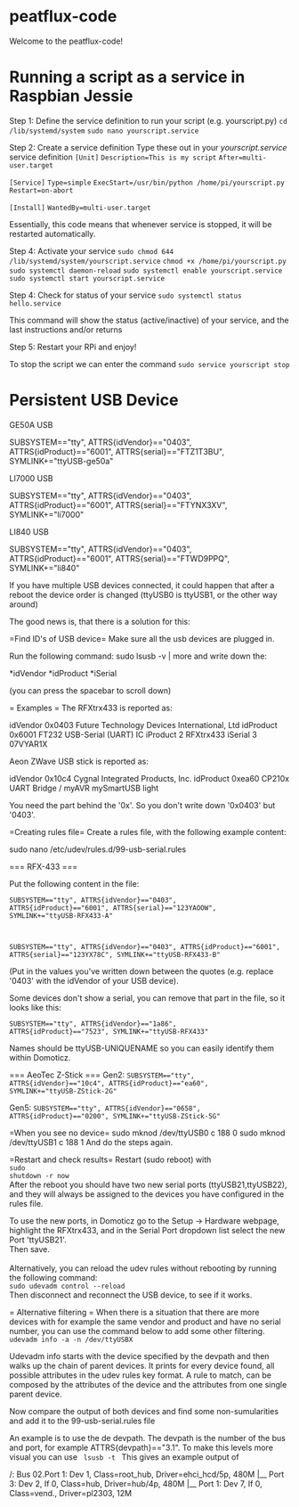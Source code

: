 
# peatflux-code

Welcome to the peatflux-code!

# Running a script as a service in Raspbian Jessie #

Step 1: Define the service definition to run your script (e.g. yourscript.py)
`cd /lib/systemd/system`
`sudo nano yourscript.service`

Step 2: Create a service definition
Type these out in your _yourscript.service_ service definition
`[Unit]`
`Description=This is my script`
`After=multi-user.target`

`[Service]`
`Type=simple`
`ExecStart=/usr/bin/python /home/pi/yourscript.py`
`Restart=on-abort`

`[Install]`
`WantedBy=multi-user.target`

Essentially, this code means that whenever service is stopped, it will be restarted automatically.

Step 4: Activate your service
`sudo chmod 644 /lib/systemd/system/yourscript.service`
`chmod +x /home/pi/yourscript.py`
`sudo systemctl daemon-reload`
`sudo systemctl enable yourscript.service`
`sudo systemctl start yourscript.service`

Step 4: Check for status of your service
`sudo systemctl status hello.service`

This command will show the status (active/inactive) of your service, and the last instructions and/or returns

Step 5: Restart your RPi and enjoy!

To stop the script we can enter the command
`sudo service yourscript stop`

# Persistent USB Device #

GE50A USB

SUBSYSTEM=="tty", ATTRS{idVendor}=="0403", ATTRS{idProduct}=="6001", ATTRS{serial}=="FTZ1T3BU", SYMLINK+="ttyUSB-ge50a"

LI7000 USB

SUBSYSTEM=="tty", ATTRS{idVendor}=="0403", ATTRS{idProduct}=="6001", ATTRS{serial}=="FTYNX3XV", SYMLINK+="li7000"

LI840 USB

SUBSYSTEM=="tty", ATTRS{idVendor}=="0403", ATTRS{idProduct}=="6001", ATTRS{serial}=="FTWD9PPQ", SYMLINK+="li840"

If you have multiple USB devices connected, it could happen that after a reboot the device order is changed (ttyUSB0 is ttyUSB1, or the other way around)

The good news is, that there is a solution for this:

=Find ID's of USB device=
Make sure all the usb devices are plugged in.

Run the following command:
sudo lsusb -v | more
and write down the:

 *idVendor
 *idProduct
 *iSerial

(you can press the spacebar to scroll down)

= Examples =
The RFXtrx433 is reported as:

  idVendor           0x0403 Future Technology Devices International, Ltd
  idProduct          0x6001 FT232 USB-Serial (UART) IC
  iProduct                2 RFXtrx433
  iSerial                 3 07VYAR1X

Aeon ZWave USB stick is reported as:

  idVendor           0x10c4 Cygnal Integrated Products, Inc.
  idProduct          0xea60 CP210x UART Bridge / myAVR mySmartUSB light

You need the part behind the '0x'. So you don't write down '0x0403' but '0403'.

=Creating rules file=
Create a rules file, with the following example content:

sudo nano /etc/udev/rules.d/99-usb-serial.rules

=== RFX-433 ===

Put the following content in the file:

<code>SUBSYSTEM=="tty", ATTRS{idVendor}=="0403", ATTRS{idProduct}=="6001", ATTRS{serial}=="123YAOOW", SYMLINK+="ttyUSB-RFX433-A"

SUBSYSTEM=="tty", ATTRS{idVendor}=="0403", ATTRS{idProduct}=="6001", ATTRS{serial}=="123YX78C", SYMLINK+="ttyUSB-RFX433-B"</code>

(Put in the values you've written down between the quotes (e.g. replace '0403' with the idVendor of your USB device).

Some devices don't show a serial, you can remove that part in the file, so it looks like this:

<code>SUBSYSTEM=="tty", ATTRS{idVendor}=="1a86", ATTRS{idProduct}=="7523", SYMLINK+="ttyUSB-RFX433"</code>

Names should be ttyUSB-UNIQUENAME so you can easily identify them within Domoticz.

=== AeoTec Z-Stick ===
Gen2:
<code>SUBSYSTEM=="tty", ATTRS{idVendor}=="10c4", ATTRS{idProduct}=="ea60", SYMLINK+="ttyUSB-ZStick-2G" </code>

Gen5:
<code>SUBSYSTEM=="tty", ATTRS{idVendor}=="0658", ATTRS{idProduct}=="0200", SYMLINK+="ttyUSB-ZStick-5G"</code>

=When you see no device=
 sudo mknod /dev/ttyUSB0 c 188 0
 sudo mknod /dev/ttyUSB1 c 188 1
And do the steps again.

=Restart and check results=
Restart (sudo reboot) with<br>
<code>sudo shutdown -r now</code><br>
After the reboot you should have two new serial ports (ttyUSB21,ttyUSB22), and they will always be assigned to the devices you have configured in the rules file.<br>

To use the new ports, in Domoticz go to the Setup -> Hardware webpage, highlight the RFXtrx433, and in the Serial Port dropdown list select the new Port 'ttyUSB21'. <br>
Then save.<br>
<br>
Alternatively, you can reload the udev rules without rebooting by running the following command:<br>
<code>sudo  udevadm control --reload</code><br>
Then disconnect and reconnect the USB device, to see if it works.

= Alternative filtering =
When there is a situation that there are more devices with for example the same vendor and product and have no serial number, you can use the command below to add some other filtering.
<code>
udevadm info -a -n /dev/ttyUSBX
</code>

Udevadm info starts with the device specified by the devpath and then walks up the chain of parent devices. It prints for every device found, all possible attributes in the udev rules key format. A rule to match, can be composed by the attributes of the device and the attributes from one single parent device.

Now compare the output of both devices and find some non-sumularities and add it to the 99-usb-serial.rules file

An example is to use the de devpath. The devpath is the number of the bus and port, for example ATTRS{devpath}=="3.1". To make this levels more visual you can use
<code>
lsusb -t
</code>
This gives an example output of

/:  Bus 02.Port 1: Dev 1, Class=root_hub, Driver=ehci_hcd/5p, 480M
    |__ Port 3: Dev 2, If 0, Class=hub, Driver=hub/4p, 480M
        |__ Port 1: Dev 7, If 0, Class=vend., Driver=pl2303, 12M

